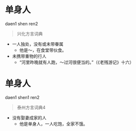 # 单身人
daen1 shen ren2
> 兴化方言词典
- 一人独处，没有或未带眷属
  - 他是～，在食堂带伙食。
- 未携带重物的行人
  - “河里昨晚就有人跑，～过河很便当的。”（《老残游记》十六）

# 单身人
daen1 shen1 ren2
> 泰州方言词典4
- 没有娶妻成家的人
  - 他是单身人，一人吃饱，全家不饿。
